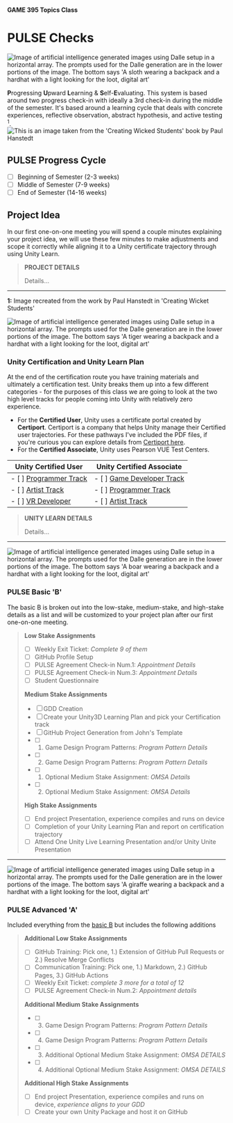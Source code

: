#### GAME 395 Topics Class

# PULSE Checks

<Image>
<a name="Dalle GenerationSloth"></a>
<img src="Images\SlothLoot-01.png" alt="Image of artificial intelligence generated images using Dalle setup in a horizontal array. The prompts used for the Dalle generation are in the lower portions of the image. The bottom says 'A sloth wearing a backpack and a hardhat with a light looking for the loot, digital art'" title="PulseHeader" class="centerheader"/>
</Image>

**P**rogressing **U**pward **L**earning & **S**elf-**E**valuating. This system is based around two progress check-in with ideally a 3rd check-in during the middle of the semester. It's based around a learning cycle that deals with concrete experiences, reflective observation, abstract hypothesis, and active testing <sup>1</sup>.
<br>
<Image>
<a name="Learning_Cycle"></a>
<img src="Images\learningCycle.png" alt="This is an image taken from the 'Creating Wicked Students' book by Paul Hanstedt" title="Learning Cycle" class="centersml"/>
</Image>
## PULSE Progress Cycle

- [ ] Beginning of Semester (2-3 weeks)
- [ ] Middle of Semester (7-9 weeks)
- [ ] End of Semester (14-16 weeks)

## Project Idea

In our first one-on-one meeting you will spend a couple minutes explaining your project idea, we will use these few minutes to make adjustments and scope it correctly while aligning it to a Unity certificate trajectory through using Unity Learn.

>**PROJECT DETAILS**
>
>Details...

***
**1:** Image recreated from the work by Paul Hanstedt in 'Creating Wicket Students'

<div style="page-break-after: always;"></div>

<Image>
<a name="Dalle GenerationTiger"></a>
<img src="Images\TigerLoot-01.png" alt="Image of artificial intelligence generated images using Dalle setup in a horizontal array. The prompts used for the Dalle generation are in the lower portions of the image. The bottom says 'A tiger wearing a backpack and a hardhat with a light looking for the loot, digital art'" title="CertificationHeader" class="centerheader"/>
</Image>

### Unity Certification and Unity Learn Plan

At the end of the certification route you have training materials and ultimately a certification test. Unity breaks them up into a few different categories - for the purposes of this class we are going to look at the two high level tracks for people coming into Unity with relatively zero experience.

- For the **Certified User**, Unity uses a certificate portal created by **Certiport**. Certiport is a company that helps Unity manage their Certified user trajectories. For these pathways I've included the PDF files, if you're curious you can explore details from [Certiport here](https://certiport.pearsonvue.com/Educator-resources/Exam-details/Objective-domains?ot=collapseUnity).
- For the **Certified Associate**, Unity uses Pearson VUE Test Centers.

|**Unity Certified User** | **Unity Certified Associate** |
|---|---|
|- [ ] [Programmer Track](./Attachments/Unity_Exam_Objectives_-_Programmer_0820.pdf)|- [ ] [Game Developer Track](https://unityedustore.pearsonvue.com/unity-certified-associate-game-development-courseware/p/UCAGD-CW-12M-KFDP)|
|- [ ] [Artist Track](./Attachments/Unity_Exam_Objectives_-_Artist_1120.pdf) |- [ ] [Programmer Track](https://unityedustore.pearsonvue.com/unity-certified-associate-programmer-certification-voucher/p/VCH-UCA-P_VCH) |
|- [ ] [VR Developer](./Attachments/Unity_Exam_Objectives_-_VR_Developer_0820.pdf) |- [ ] [Artist Track](https://unityedustore.pearsonvue.com/unity-certified-associate-artist-certification-voucher/p/VCH-UCA-A_VCH) |

>**UNITY LEARN DETAILS**
>
>Details...

***

<div style="page-break-after: always;"></div>

<Image>
<a name="Dalle GenerationBoar"></a>
<img src="Images\BoarLoot-01.png" alt="Image of artificial intelligence generated images using Dalle setup in a horizontal array. The prompts used for the Dalle generation are in the lower portions of the image. The bottom says 'A boar wearing a backpack and a hardhat with a light looking for the loot, digital art'" title="PulseGradeBHeader" class="centerheader"/>
</Image>

### PULSE Basic 'B'

The basic B is broken out into the low-stake, medium-stake, and high-stake details as a list and will be customized to your project plan after our first one-on-one meeting.
>**Low Stake Assignments**
>
>- [ ] Weekly Exit Ticket: *Complete 9 of them*
>- [ ] GitHub Profile Setup
>- [ ] PULSE Agreement Check-in Num.1: *Appointment Details*
>- [ ] PULSE Agreement Check-in Num.3: *Appointment Details*
>- [ ] Student Questionnaire
>
>**Medium Stake Assignments**
>
>- [ ] GDD Creation
>- [ ] Create your Unity3D Learning Plan and pick your Certification track
>- [ ] GitHub Project Generation from John's Template
>- [ ] 1. Game Design Program Patterns: *Program Pattern Details*
>- [ ] 2. Game Design Program Patterns: *Program Pattern Details*
>- [ ] 1. Optional Medium Stake Assignment: *OMSA Details*
>- [ ] 2. Optional Medium Stake Assignment: *OMSA Details*
>
>**High Stake Assignments**
>
>- [ ] End project Presentation, experience compiles and runs on device
>- [ ] Completion of your Unity Learning Plan and report on certification trajectory
>- [ ] Attend One Unity Live Learning Presentation and/or Unity Unite Presentation

***
<div style="page-break-after: always;"></div>

<Image>
<a name="Dalle GenerationGiraffe"></a>
<img src="Images\GiraffeLoot-01.png" alt="Image of artificial intelligence generated images using Dalle setup in a horizontal array. The prompts used for the Dalle generation are in the lower portions of the image. The bottom says 'A giraffe wearing a backpack and a hardhat with a light looking for the loot, digital art'" title="PulseGradeAHeader" class="centerheader"/>
</Image>

### PULSE Advanced 'A'

Included everything from the [basic B](#pulse-basic-b) but includes the following additions

>**Additional Low Stake Assignments**
>
>- [ ] GitHub Training: Pick one, 1.) Extension of GitHub Pull Requests or 2.) Resolve Merge Conflicts
>- [ ] Communication Training: Pick one, 1.) Markdown, 2.) GitHub Pages, 3.) GitHub Actions
>- [ ] Weekly Exit Ticket: *complete 3 more for a total of 12*
>- [ ] PULSE Agreement Check-in Num.2: *Appointment details*
>
>**Additional Medium Stake Assignments**
>
>- [ ] 3. Game Design Program Patterns: *Program Pattern Details*
>- [ ] 4. Game Design Program Patterns: *Program Pattern Details*
>- [ ] 3. Additional Optional Medium Stake Assignment: *OMSA DETAILS*
>- [ ] 4. Additional Optional Medium Stake Assignment: *OMSA DETAILS*
>
>**Additional High Stake Assignments**
>
>- [ ] End project Presentation, experience compiles and runs on device, *experience aligns to your GDD*
>- [ ] Create your own Unity Package and host it on GitHub
